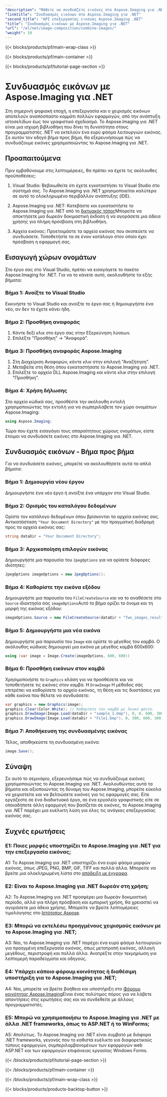 ```yaml
---
"description": "Μάθετε να συνδυάζετε εικόνες στο Aspose.Imaging για .NET. Ένας οδηγός βήμα προς βήμα για ισχυρή επεξεργασία εικόνας."
"linktitle": "Συνδυασμός εικόνων στο Aspose.Imaging για .NET"
"second_title": "API επεξεργασίας εικόνας Aspose.Imaging .NET"
"title": "Συνδυασμός εικόνων με Aspose.Imaging για .NET"
"url": "/el/net/image-composition/combine-images/"
"weight": 10
---
```


{{< blocks/products/pf/main-wrap-class >}}

{{< blocks/products/pf/main-container >}}

{{< blocks/products/pf/tutorial-page-section >}}

# Συνδυασμός εικόνων με Aspose.Imaging για .NET

Στη σημερινή ψηφιακή εποχή, η επεξεργασία και ο χειρισμός εικόνων αποτελούν αναπόσπαστο κομμάτι πολλών εφαρμογών, από την ανάπτυξη ιστοσελίδων έως τον γραφιστικό σχεδιασμό. Το Aspose.Imaging για .NET είναι μια ισχυρή βιβλιοθήκη που δίνει τη δυνατότητα στους προγραμματιστές .NET να εκτελούν ένα ευρύ φάσμα λειτουργιών εικόνας. Σε αυτόν τον οδηγό βήμα προς βήμα, θα εξερευνήσουμε πώς να συνδυάζουμε εικόνες χρησιμοποιώντας το Aspose.Imaging για .NET. 

## Προαπαιτούμενα

Πριν εμβαθύνουμε στις λεπτομέρειες, θα πρέπει να έχετε τις ακόλουθες προϋποθέσεις:

1. Visual Studio: Βεβαιωθείτε ότι έχετε εγκαταστήσει το Visual Studio στο σύστημά σας. Το Aspose.Imaging για .NET χρησιμοποιείται καλύτερα σε αυτό το ολοκληρωμένο περιβάλλον ανάπτυξης (IDE).

2. Aspose.Imaging για .NET: Κατεβάστε και εγκαταστήστε το Aspose.Imaging για .NET από το [δικτυακός τόπος](https://releases.aspose.com/imaging/net/)Μπορείτε να αποκτήσετε μια δωρεάν δοκιμαστική έκδοση ή να αγοράσετε μια άδεια χρήσης για πλήρη πρόσβαση στη βιβλιοθήκη.

3. Αρχεία εικόνας: Προετοιμάστε τα αρχεία εικόνας που σκοπεύετε να συνδυάσετε. Τοποθετήστε τα σε έναν κατάλογο στον οποίο έχει πρόσβαση η εφαρμογή σας.

## Εισαγωγή χώρων ονομάτων

Στο έργο σας στο Visual Studio, πρέπει να εισαγάγετε το πακέτο Aspose.Imaging for .NET. Για να το κάνετε αυτό, ακολουθήστε τα εξής βήματα:

### Βήμα 1: Ανοίξτε το Visual Studio

Εκκινήστε το Visual Studio και ανοίξτε το έργο σας ή δημιουργήστε ένα νέο, αν δεν το έχετε κάνει ήδη.

### Βήμα 2: Προσθήκη αναφοράς

1. Κάντε δεξί κλικ στο έργο σας στην Εξερεύνηση λύσεων.
2. Επιλέξτε "Προσθήκη" -> "Αναφορά".

### Βήμα 3: Προσθήκη αναφοράς Aspose.Imaging

1. Στη Διαχείριση Αναφορών, κάντε κλικ στην επιλογή "Αναζήτηση".
2. Μεταβείτε στη θέση όπου εγκαταστήσατε το Aspose.Imaging για .NET.
3. Επιλέξτε το αρχείο DLL Aspose.Imaging και κάντε κλικ στην επιλογή "Προσθήκη".

### Βήμα 4: Χρήση δήλωσης

Στο αρχείο κώδικά σας, προσθέστε την ακόλουθη εντολή χρησιμοποιώντας την εντολή για να συμπεριλάβετε τον χώρο ονομάτων Aspose.Imaging:

```csharp
using Aspose.Imaging;
```

Τώρα που έχετε εισαγάγει τους απαραίτητους χώρους ονομάτων, είστε έτοιμοι να συνδυάσετε εικόνες στο Aspose.Imaging για .NET.

## Συνδυασμός εικόνων - Βήμα προς βήμα

Για να συνδυάσετε εικόνες, μπορείτε να ακολουθήσετε αυτά τα απλά βήματα:

### Βήμα 1: Δημιουργία νέου έργου

Δημιουργήστε ένα νέο έργο ή ανοίξτε ένα υπάρχον στο Visual Studio.

### Βήμα 2: Ορισμός του καταλόγου δεδομένων

Ορίστε τον κατάλογο δεδομένων όπου βρίσκονται τα αρχεία εικόνας σας. Αντικατάσταση `"Your Document Directory"` με την πραγματική διαδρομή προς τα αρχεία εικόνας σας:

```csharp
string dataDir = "Your Document Directory";
```

### Βήμα 3: Αρχικοποίηση επιλογών εικόνας

Δημιουργήστε μια παρουσία του `JpegOptions` για να ορίσετε διάφορες ιδιότητες:

```csharp
JpegOptions imageOptions = new JpegOptions();
```

### Βήμα 4: Καθορίστε την εικόνα εξόδου

Δημιουργήστε μια παρουσία του `FileCreateSource` και να το αναθέσετε στο `Source` ιδιοκτησία σας `imageOptions`Αυτό το βήμα ορίζει το όνομα και τη μορφή της εικόνας εξόδου:

```csharp
imageOptions.Source = new FileCreateSource(dataDir + "Two_images_result_out.bmp", false);
```

### Βήμα 5: Δημιουργήστε μια νέα εικόνα

Δημιουργήστε μια παρουσία του `Image` και ορίστε το μέγεθος του καμβά. Ο ακόλουθος κώδικας δημιουργεί μια εικόνα με μέγεθος καμβά 600x600:

```csharp
using (var image = Image.Create(imageOptions, 600, 600))
```

### Βήμα 6: Προσθήκη εικόνων στον καμβά

Χρησιμοποιήστε το `Graphics` κλάση για να προσθέσετε και να τοποθετήσετε τις εικόνες στον καμβά. Η `DrawImage` Η μέθοδος σάς επιτρέπει να καθορίσετε το αρχείο εικόνας, τη θέση και τις διαστάσεις για κάθε εικόνα που θέλετε να συνδυάσετε:

```csharp
var graphics = new Graphics(image);
graphics.Clear(Color.White); // Καθαρίστε τον καμβά με λευκό φόντο.
graphics.DrawImage(Image.Load(dataDir + "sample_1.bmp"), 0, 0, 600, 300); // Πρώτη εικόνα.
graphics.DrawImage(Image.Load(dataDir + "File1.bmp"), 0, 300, 600, 300);    // Δεύτερη εικόνα.
```

### Βήμα 7: Αποθήκευση της συνδυασμένης εικόνας

Τέλος, αποθηκεύστε τη συνδυασμένη εικόνα:

```csharp
image.Save();
```

## Σύναψη

Σε αυτό το σεμινάριο, εξερευνήσαμε πώς να συνδυάζουμε εικόνες χρησιμοποιώντας το Aspose.Imaging για .NET. Ακολουθώντας αυτά τα βήματα και αξιοποιώντας τη δύναμη του Aspose.Imaging, μπορείτε εύκολα να χειριστείτε και να βελτιώσετε εικόνες για τις εφαρμογές σας. Είτε εργάζεστε σε ένα διαδικτυακό έργο, σε ένα εργαλείο γραφιστικής είτε σε οποιαδήποτε άλλη εφαρμογή που βασίζεται σε εικόνες, το Aspose.Imaging για .NET παρέχει μια ευέλικτη λύση για όλες τις ανάγκες επεξεργασίας εικόνας σας.

## Συχνές ερωτήσεις

### Ε1: Ποιες μορφές υποστηρίζει το Aspose.Imaging για .NET για την επεξεργασία εικόνας;

A1: Το Aspose.Imaging για .NET υποστηρίζει ένα ευρύ φάσμα μορφών εικόνας, όπως JPEG, PNG, BMP, GIF, TIFF και πολλά άλλα. Μπορείτε να βρείτε μια ολοκληρωμένη λίστα στο [απόδειξη με έγγραφα](https://reference.aspose.com/imaging/net/).

### Ε2: Είναι το Aspose.Imaging για .NET δωρεάν στη χρήση;

A2: Το Aspose.Imaging για .NET προσφέρει μια δωρεάν δοκιμαστική περίοδο, αλλά για πλήρη πρόσβαση και εμπορική χρήση, θα χρειαστεί να αγοράσετε μια άδεια χρήσης. Μπορείτε να βρείτε λεπτομέρειες τιμολόγησης στο [Ιστότοπος Aspose](https://purchase.aspose.com/buy).

### Ε3: Μπορώ να εκτελέσω προηγμένους χειρισμούς εικόνων με το Aspose.Imaging για .NET;

A3: Ναι, το Aspose.Imaging για .NET παρέχει ένα ευρύ φάσμα λειτουργιών για προηγμένη επεξεργασία εικόνας, όπως μετατροπή εικόνας, αλλαγή μεγέθους, περιστροφή και πολλά άλλα. Ανατρέξτε στην τεκμηρίωση για λεπτομερή παραδείγματα και οδηγούς.

### Ε4: Υπάρχει κάποιο φόρουμ κοινότητας ή διαθέσιμη υποστήριξη για το Aspose.Imaging για .NET;

A4: Ναι, μπορείτε να βρείτε βοήθεια και υποστήριξη στο [Φόρουμ κοινότητας Aspose.Imaging](https://forum.aspose.com/)Είναι ένας πολύτιμος πόρος για να λάβετε απαντήσεις στις ερωτήσεις σας και να συνδεθείτε με άλλους προγραμματιστές.

### Ε5: Μπορώ να χρησιμοποιήσω το Aspose.Imaging για .NET με άλλα .NET frameworks, όπως το ASP.NET ή το WinForms;

A5: Απολύτως. Το Aspose.Imaging για .NET είναι συμβατό με διάφορα .NET frameworks, γεγονός που το καθιστά ευέλικτο για διαφορετικούς τύπους εφαρμογών, συμπεριλαμβανομένων των εφαρμογών web ASP.NET και των εφαρμογών επιφάνειας εργασίας Windows Forms.

{{< /blocks/products/pf/tutorial-page-section >}}

{{< /blocks/products/pf/main-container >}}

{{< /blocks/products/pf/main-wrap-class >}}

{{< blocks/products/products-backtop-button >}}